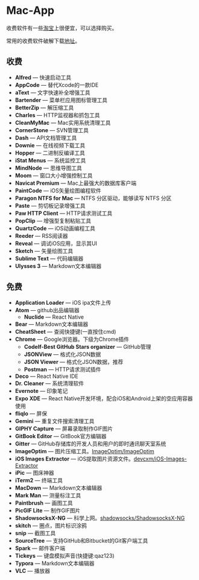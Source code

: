 # Mac-App

收费软件有一些[淘宝](https://www.taobao.com/)上很便宜，可以选择购买。

常用的收费软件破解下载[地址](http://www.waitsun.com/)。

## 收费

- **Alfred** — 快速启动工具
- **AppCode** — 替代Xcode的一款IDE
- **aText** — 文字快速补全增强工具
- **Bartender** — 菜单栏应用图标管理工具
- **BetterZip** — 解压缩工具
- **Charles** — HTTP监视器和抓包工具
- **CleanMyMac** — Mac实用系统清理工具
- **CornerStone** — SVN管理工具
- **Dash** — API文档管理工具
- **Downie** — 在线视频下载工具
- **Hopper** — 二进制反编译工具
- **iStat Menus** — 系统监控工具
- **MindNode** — 思维导图工具
- **Moom** — 窗口大小增强控制工具
- **Navicat Premium** — Mac上最强大的数据库客户端
- **PaintCode** — iOS矢量绘图编程软件
- **Paragon NTFS for Mac** — NTFS 分区驱动，能够读写 NTFS 分区
- **Paste** — 剪切板记录增强工具
- **Paw HTTP Client** — HTTP请求测试工具
- **PopClip** — 增强型复制粘贴工具
- **QuartzCode** — iOS动画编程工具
- **Reeder** — RSS阅读器
- **Reveal** — 调试iOS应用，显示其UI
- **Sketch** — 矢量绘图工具
- **Sublime Text** — 代码编辑器
- **Ulysses 3** — Markdown文本编辑器

## 免费

- **Application Loader** — iOS ipa文件上传
- **Atom** — github出品编辑器
  - **Nuclide** — React Native
- **Bear** — Markdown文本编辑器
- **CheatSheet** — 查阅快捷键(一直按住cmd)
- **Chrome** — Google浏览器。下级为Chrome插件
  - **Codelf-Best GitHub Stars organizer** — GitHub管理
  - **JSONView** — 格式化JSON数据
  - **JSON Viewer** — 格式化JSON数据，推荐
  - **Postman** — HTTP请求测试插件
- **Deco** — React Native IDE
- **Dr. Cleaner** — 系统清理软件
- **Evernote** — 印象笔记
- **Expo XDE** — React Native开发环境，配合iOS和Android上架的空应用容器使用
- **fliqlo** — 屏保
- **Gemini** — 重复文件搜索清理工具
- **GIPHY Capture** — 屏幕录取制作GIF图片
- **GitBook Editor** — GitBook官方编辑器
- **Gitter** — GitHub存储库的开发人员和用户的即时通讯聊天室系统
- **ImageOptim** — 图片压缩工具。[ImageOptim/ImageOptim](ImageOptim/ImageOptim)
- **iOS Images Extractor** — iOS提取图片资源文件。[devcxm/iOS-Images-Extractor](https://github.com/devcxm/iOS-Images-Extractor)
- **iPic** — 图床神器
- **iTerm2** — 终端工具
- **MacDown** — Markdown文本编辑器
- **Mark Man** — 测量标注工具
- **Paintbrush** — 画图工具
- **PicGIF Lite** — 制作GIF图片
- **ShadowsocksX-NG** — 科学上网。[shadowsocks/ShadowsocksX-NG](https://github.com/shadowsocks/ShadowsocksX-NG)
- **skitch** — 圈点，图片标识涂鸦
- **snip** — 截图工具
- **SourceTree** — 支持GitHub和Bitbucket的Git客户端工具
- **Spark** — 邮件客户端
- **Tickeys** — 键盘模拟声音(快捷键:qaz123)
- **Typora** — Markdown文本编辑器
- **VLC** — 播放器

